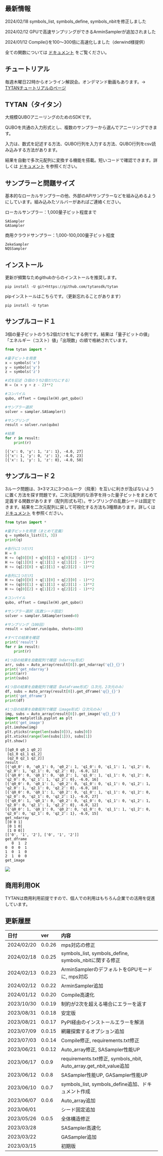 ## 最新情報

2024/02/18 symbols_list, symbols_define, symbols_nbitを修正しました

2024/02/12 GPUで高速サンプリングができるArminSamplerが追加されました

2024/01/12 Compile()を100～300倍に高速化しました（derwind様提供）

全ての関数については [ドキュメント](https://github.com/tytansdk/tytan/blob/main/document%20.md) をご覧ください。

## チュートリアル

毎週木曜日22時からオンライン解説会。オンデマンド動画もあります。→ [TYTANチュートリアルのページ](https://github.com/tytansdk/tytan_tutorial)

## TYTAN（タイタン）
大規模QUBOアニーリングのためのSDKです。

QUBOを共通の入力形式とし、複数のサンプラーから選んでアニーリングできます。

入力は、数式を記述する方法、QUBO行列を入力する方法、QUBO行列をcsv読み込みする方法があります。

結果を自動で多次元配列に変換する機能を搭載。短いコードで確認できます。詳しくは [ドキュメント](https://github.com/tytansdk/tytan/blob/main/document%20.md) を参照ください。

## サンプラーと問題サイズ
基本的なローカルサンプラーの他、外部のAPIサンプラーなどを組み込めるようにしています。組み込みたソルバーがあればご連絡ください。

ローカルサンプラー：1,000量子ビット程度まで
```
SASampler
GASampler
```
商用クラウドサンプラー：1,000-100,000量子ビット程度
```
ZekeSampler
NQSSampler
```

## インストール
更新が頻繁なためgithubからのインストールを推奨します。
```
pip install -U git+https://github.com/tytansdk/tytan
```

pipインストールはこちらです。（更新忘れることがあります）
```
pip install -U tytan
```

## サンプルコード１
3個の量子ビットのうち2個だけを1にする例です。結果は「量子ビットの値」「エネルギー（コスト）値」「出現数」の順で格納されています。

```python
from tytan import *

#量子ビットを用意
x = symbols('x')
y = symbols('y')
z = symbols('z')

#式を記述（3個のうち2個だけ1にする）
H = (x + y + z - 2)**2

#コンパイル
qubo, offset = Compile(H).get_qubo()

#サンプラー選択
solver = sampler.SASampler()

#サンプリング
result = solver.run(qubo)

#結果
for r in result:
    print(r)
```
```
[{'x': 0, 'y': 1, 'z': 1}, -4.0, 27]
[{'x': 1, 'y': 0, 'z': 1}, -4.0, 23]
[{'x': 1, 'y': 1, 'z': 0}, -4.0, 50]
```

## サンプルコード２
3ルーク問題は、3×3マスに3つのルーク（飛車）を互いに利きが及ばないように置く方法を探す問題です。二次元配列的な添字を持った量子ビットをまとめて定義する関数があります（配列形式も可）。サンプリングの乱数シードは固定できます。結果を二次元配列に戻して可視化する方法も3種類あります。詳しくは [ドキュメント](https://github.com/tytansdk/tytan/blob/main/document%20.md) を参照ください。

```python
from tytan import *

#量子ビットを用意（まとめて定義）
q = symbols_list([3, 3])
print(q)

#各行に1つだけ1
H = 0
H += (q[0][0] + q[0][1] + q[0][2] - 1)**2
H += (q[1][0] + q[1][1] + q[1][2] - 1)**2
H += (q[2][0] + q[2][1] + q[2][2] - 1)**2

#各列に1つだけ1
H += (q[0][0] + q[1][0] + q[2][0] - 1)**2
H += (q[0][1] + q[1][1] + q[2][1] - 1)**2
H += (q[0][2] + q[1][2] + q[2][2] - 1)**2

#コンパイル
qubo, offset = Compile(H).get_qubo()

#サンプラー選択（乱数シード固定）
solver = sampler.SASampler(seed=0)

#サンプリング（100回）
result = solver.run(qubo, shots=100)

#すべての結果を確認
print('result')
for r in result:
    print(r)

#1つ目の結果を自動配列で確認（ndarray形式）
arr, subs = Auto_array(result[0]).get_ndarray('q{}_{}')
print('get_ndarray')
print(arr)
print(subs)

#1つ目の結果を自動配列で確認（DataFrame形式）（1次元、2次元のみ）
df, subs = Auto_array(result[0]).get_dframe('q{}_{}')
print('get_dframe')
print(df)

#1つ目の結果を自動配列で確認（image形式）（2次元のみ）
img, subs = Auto_array(result[0]).get_image('q{}_{}')
import matplotlib.pyplot as plt
print('get_image')
plt.imshow(img)
plt.yticks(range(len(subs[0])), subs[0])
plt.xticks(range(len(subs[1])), subs[1])
plt.show()
```

```
[[q0_0 q0_1 q0_2]
 [q1_0 q1_1 q1_2]
 [q2_0 q2_1 q2_2]]
result
[{'q0_0': 0, 'q0_1': 0, 'q0_2': 1, 'q1_0': 0, 'q1_1': 1, 'q1_2': 0, 'q2_0': 1, 'q2_1': 0, 'q2_2': 0}, -6.0, 12]
[{'q0_0': 0, 'q0_1': 0, 'q0_2': 1, 'q1_0': 1, 'q1_1': 0, 'q1_2': 0, 'q2_0': 0, 'q2_1': 1, 'q2_2': 0}, -6.0, 16]
[{'q0_0': 0, 'q0_1': 1, 'q0_2': 0, 'q1_0': 0, 'q1_1': 0, 'q1_2': 1, 'q2_0': 1, 'q2_1': 0, 'q2_2': 0}, -6.0, 18]
[{'q0_0': 0, 'q0_1': 1, 'q0_2': 0, 'q1_0': 1, 'q1_1': 0, 'q1_2': 0, 'q2_0': 0, 'q2_1': 0, 'q2_2': 1}, -6.0, 27]
[{'q0_0': 1, 'q0_1': 0, 'q0_2': 0, 'q1_0': 0, 'q1_1': 0, 'q1_2': 1, 'q2_0': 0, 'q2_1': 1, 'q2_2': 0}, -6.0, 12]
[{'q0_0': 1, 'q0_1': 0, 'q0_2': 0, 'q1_0': 0, 'q1_1': 1, 'q1_2': 0, 'q2_0': 0, 'q2_1': 0, 'q2_2': 1}, -6.0, 15]
get_ndarray
[[0 0 1]
 [0 1 0]
 [1 0 0]]
[['0', '1', '2'], ['0', '1', '2']]
get_dframe
   0  1  2
0  0  0  1
1  0  1  0
2  1  0  0
get_image
```
<img src="https://github.com/tytansdk/tytan/blob/main/img/img-01.png" width="%">


## 商用利用OK
TYTANは商用利用前提ですので、個人での利用はもちろん企業での活用を促進しています。

## 更新履歴
|日付|ver|内容|
|:---|:---|:---|
|2024/02/20|0.0.26|mps対応の修正|
|2024/02/18|0.0.25|symbols_list, symbols_define, symbols_nbitに関する修正|
|2024/02/13|0.0.23|ArminSamplerのデフォルトをGPUモードに, mps対応|
|2024/02/12|0.0.22|ArminSampler追加|
|2024/01/12|0.0.20|Compile高速化|
|2023/10/30|0.0.19|制約が2次を超える場合にエラーを返す|
|2023/08/31|0.0.18|安定版|
|2023/08/21|0.0.17|PyPI経由のインストールエラーを解消|
|2023/07/09|0.0.15|網羅探索するオプション追加|
|2023/07/03|0.0.14|Compile修正, requirements.txt修正|
|2023/06/21|0.0.12|Auto_array修正, SASampler性能UP|
|2023/06/17|0.0.9|requirements.txt修正, symbols_nbit, Auto_array.get_nbit_value追加|
|2023/06/12|0.0.8|SASampler性能UP, GASampler性能UP|
|2023/06/10|0.0.7|symbols_list, symbols_define追加、ドキュメント作成|
|2023/06/07|0.0.6|Auto_array追加|
|2023/06/01||シード固定追加|
|2023/05/26|0.0.5|全体構造修正|
|2023/03/28||SASampler高速化|
|2023/03/22||GASampler追加|
|2023/03/15||初期版|


